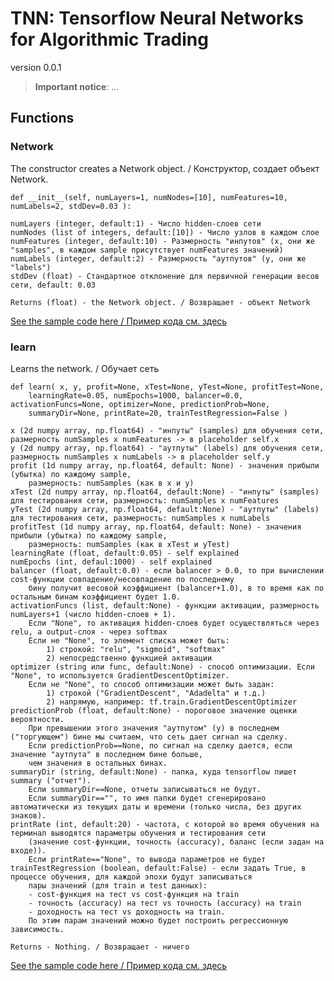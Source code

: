 TNN: Tensorflow Neural Networks for Algorithmic Trading 
==========================================
version 0.0.1

> **Important notice**:
> ...

Functions
----------

### Network ###
The constructor creates a Network object. / Конструктор, создает объект Network.

~~~
def __init__(self, numLayers=1, numNodes=[10], numFeatures=10, numLabels=2, stdDev=0.03 ):
~~~
    numLayers (integer, default:1) - Число hidden-слоев сети
    numNodes (list of integers, default:[10]) - Число узлов в каждом слое
    numFeatures (integer, default:10) - Размерность "инпутов" (x, они же "samples", в каждом sample присутствует numFeatures значений)
    numLabels (integer, default:2) - Размерность "аутпутов" (y, они же "labels")
    stdDev (float) - Стандартное отклонение для первичной генерации весов сети, default: 0.03 

	Returns (float) - the Network object. / Возвращает - объект Network

[See the sample code here / Пример кода см. здесь](samples/sample.py) 

### learn ###
Learns the network. / Обучает сеть
~~~
def learn( x, y, profit=None, xTest=None, yTest=None, profitTest=None, 
    learningRate=0.05, numEpochs=1000, balancer=0.0, activationFuncs=None, optimizer=None, predictionProb=None, 
    summaryDir=None, printRate=20, trainTestRegression=False )
~~~
    x (2d numpy array, np.float64) - "инпуты" (samples) для обучения сети, размерность numSamples x numFeatures -> в placeholder self.x
    y (2d numpy array, np.float64) - "аутпуты" (labels) для обучения сети, размерность numSamples x numLabels -> в placeholder self.y
    profit (1d numpy array, np.float64, default: None) - значения прибыли (убытка) по каждому sample, 
        размерность: numSamples (как в x и y)
    xTest (2d numpy array, np.float64, default:None) - "инпуты" (samples) для тестирования сети, размерность: numSamples x numFeatures 
    yTest (2d numpy array, np.float64, default:None) - "аутпуты" (labels) для тестирования сети, размерность: numSamples x numLabels
    profitTest (1d numpy array, np.float64, default: None) - значения прибыли (убытка) по каждому sample, 
        размерность: numSamples (как в xTest и yTest)
    learningRate (float, default:0.05) - self explained 
    numEpochs (int, defaul:1000) - self explained
    balancer (float, default:0.0) - если balancer > 0.0, то при вычислении cost-функции совпадение/несовпадение по последнему 
        бину получит весовой коэффициент (balancer+1.0), в то время как по остальным бинам коэффициент будет 1.0.
    activationFuncs (list, default:None) - функции активации, размерность numLayers+1 (число hidden-слоев + 1). 
        Если "None", то активация hidden-слоев будет осуществляться через relu, а output-слоя - через softmax
        Если не "None", то элемент списка может быть:
            1) строкой: "relu", "sigmoid", "softmax"
            2) непосредственно функцией активации
    optimizer (string или func, default:None) - способ оптимизации. Если "None", то используется GradientDescentOptimizer. 
        Если не "None", то способ оптимизации может быть задан:
            1) строкой ("GradientDescent", "Adadelta" и т.д.)
            2) напрямую, например: tf.train.GradientDescentOptimizer 
    predictionProb (float, default:None) - пороговое значение оценки вероятности.
        При превышении этого значения "аутпутом" (y) в последнем ("торгующем") бине мы считаем, что сеть дает сигнал на сделку. 
        Если predictionProb==None, по сигнал на сделку дается, если значение "аутпута" в последнем бине больше, 
        чем значения в остальных бинах. 
    summaryDir (string, default:None) - папка, куда tensorflow пишет summary ("отчет"). 
        Если summaryDir==None, отчеты записываться не будут.
        Если summaryDir=="", то имя папки будет сгенерировано автоматически из текущих даты и времени (только числа, без других знаков).
    printRate (int, default:20) - частота, с которой во время обучения на терминал выводятся параметры обучения и тестирования сети
        (значение cost-функции, точность (accuracy), баланс (если задан на входе)).
        Если printRate=="None", то вывода параметров не будет
    trainTestRegression (boolean, default:False) - если задать True, в процессе обучения, для каждой эпохи будут записываться
        пары значений (для train и test данных): 
        - cost-функция на тест vs cost-функция на train
        - точность (accuracy) на тест vs точность (accuracy) на train
        - доходность на тест vs доходность на train.
        По этим парам значений можно будет построить регрессионную зависимость.

	Returns - Nothing. / Возвращает - ничего

[See the sample code here / Пример кода см. здесь](samples/sample.py) 

